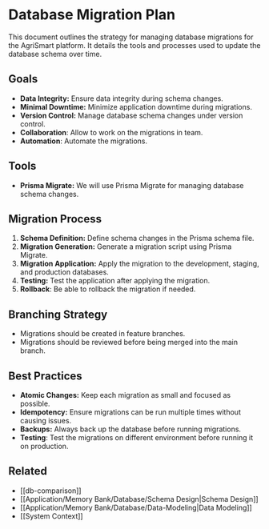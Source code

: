 # Database Migration Plan

This document outlines the strategy for managing database migrations for the AgriSmart platform. It details the tools and processes used to update the database schema over time.

## Goals

*   **Data Integrity:** Ensure data integrity during schema changes.
*   **Minimal Downtime:** Minimize application downtime during migrations.
*   **Version Control:** Manage database schema changes under version control.
* **Collaboration**: Allow to work on the migrations in team.
* **Automation**: Automate the migrations.

## Tools

*   **Prisma Migrate:** We will use Prisma Migrate for managing database schema changes.

## Migration Process

1.  **Schema Definition:** Define schema changes in the Prisma schema file.
2.  **Migration Generation:** Generate a migration script using Prisma Migrate.
3.  **Migration Application:** Apply the migration to the development, staging, and production databases.
4.  **Testing:** Test the application after applying the migration.
5. **Rollback**: Be able to rollback the migration if needed.

## Branching Strategy

*   Migrations should be created in feature branches.
*   Migrations should be reviewed before being merged into the main branch.

## Best Practices

*   **Atomic Changes:** Keep each migration as small and focused as possible.
*   **Idempotency:** Ensure migrations can be run multiple times without causing issues.
*   **Backups:** Always back up the database before running migrations.
* **Testing**: Test the migrations on different environment before running it on production.

## Related

*   [[db-comparison]]
* [[Application/Memory Bank/Database/Schema Design|Schema Design]]
* [[Application/Memory Bank/Database/Data-Modeling|Data Modeling]]
* [[System Context]]
